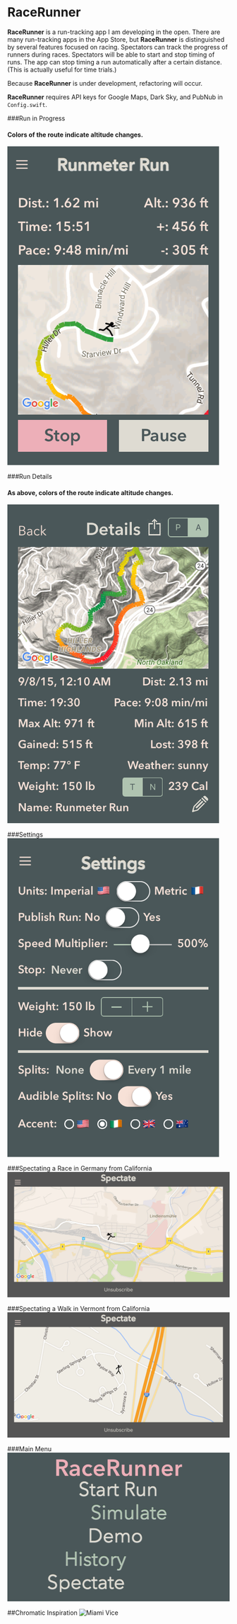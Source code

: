 RaceRunner
===================

**RaceRunner** is a run-tracking app I am developing in the open. There are many run-tracking apps in the App Store, but **RaceRunner** is distinguished by several features focused on racing. Spectators can track the progress of runners during races. Spectators will be able to start and stop timing of runs. The app can stop timing a run automatically after a certain distance. (This is actually useful for time trials.)

Because **RaceRunner** is under development, refactoring will occur.

**RaceRunner** requires API keys for Google Maps, Dark Sky, and PubNub in `Config.swift`.


###Run in Progress
#### Colors of the route indicate altitude changes.
![RaceRunner](RaceRunner2.png "Run in Progress")


###Run Details
#### As above, colors of the route indicate altitude changes.
![RaceRunner](RaceRunner.png "Run Details")


###Settings
![RaceRunner](RaceRunner3.png "Settings")


###Spectating a Race in Germany from California
![RaceRunner](RaceRunner4.png "Spectating a Race in Germany from California")


###Spectating a Walk in Vermont from California
![RaceRunner](RaceRunner5.png "Spectating a Walk in Vermont from California")


###Main Menu
![RaceRunner](RaceRunner6.png "Main Menu")


##Chromatic Inspiration
![Miami Vice](http://images2.fanpop.com/image/photos/9300000/Miami-VIce-Season-2-opener-miami-vice-9384840-765-580.jpg "Miami Vice")
